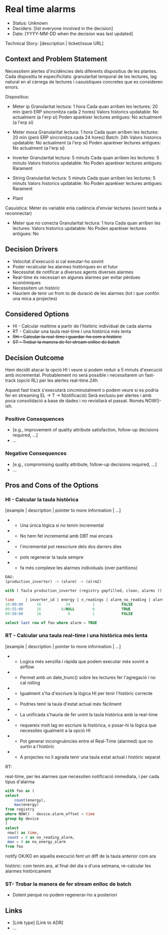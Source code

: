 # Real time alarms

* Status: Unknown
* Deciders: [list everyone involved in the decision] <!-- optional -->
* Date: [YYYY-MM-DD when the decision was last updated] <!-- optional -->

Technical Story: [description | ticket/issue URL] <!-- optional -->

## Context and Problem Statement

Necessitem alertes d'incidències dels diferents dispositius de les plantes.
Cada dispositiu té especificitats: granularitat temporal de les lectures, lag natural en al càrrega de lectures i casuístiques concretes que es consideren errors.

Dispositius:
- Meter ip
Granularitat lectura: 1 hora
Cada quan arriben les lectures: 20 min (però ERP sincronitza cada 2 hores)
Valors historics updatable: No actualment (a l'erp sí)
Poden aparèixer lectures antigues: No actualment (a l'erp sí)

- Meter moxa
Granularitat lectura: 1 hora
Cada quan arriben les lectures: 20 min (però ERP sincronitza cada 24 hores)
Batch: 24h
Valors historics updatable: No actualment (a l'erp sí)
Poden aparèixer lectures antigues: No actualment (a l'erp sí)

- Inverter
Granularitat lectura: 5 minuts
Cada quan arriben les lectures: 5 minuts
Valors historics updatable: No
Poden aparèixer lectures antigues: Rarament

- String
Granularitat lectura: 5 minuts
Cada quan arriben les lectures: 5 minuts
Valors historics updatable: No
Poden aparèixer lectures antigues: Rarament

- Plant

Casuística: Meter és variable enla cadència d'enviar lectures (sovint tarda a reconnectar)

- Meter que no conecta
Granularitat lectura: 1 hora
Cada quan arriben les lectures:
Valors historics updatable: No
Poden aparèixer lectures antigues: No

## Decision Drivers

* Velocitat d'execució si cal exeutar-ho sovint
* Poder recalcular les alarmes històriques en el futur
* Necessitat de notificar a diversos agents diverses alarmes
* Real-time és necessari en algunes alarmes per evitar pèrdues económiques
* Necessitem un històric
* Hauriem de tenir un from to de duració de les alarmes (tot i que confón una mica a projectes)

## Considered Options

* HI - Calcular realtime a partir de l'històric individual de cada alarma
* RT - Calcular una taula real-time i una històrica més lenta
* ~~RH - Calcular la real-time i guardar-ho com a històric~~
* ~~ST - Trobar la manera de fer stream enlloc de batch~~


## Decision Outcome

Hem decidit atacar la opció HI i veure si podem reduir a 5 minuts d'execució amb incremental.
Probablement no serà possible i necessitarem un fast-track (opció RL) per les alertes real-time.24h

Aquest fast track s'executarà cincminutalment o podem veure si es podria fer en streaming EL -> T -> N(otificació)
Serà exclusiu per alertes i amb poca consolidació a base de dades i no revisitarà el passat. Només NOW()-ish.


### Positive Consequences <!-- optional -->

* [e.g., improvement of quality attribute satisfaction, follow-up decisions required, …]
* …

### Negative Consequences <!-- optional -->

* [e.g., compromising quality attribute, follow-up decisions required, …]
* …

## Pros and Cons of the Options <!-- optional -->

### HI - Calcular la taula històrica

[example | description | pointer to more information | …] <!-- optional -->

* + Una única lògica si no tenim incremental
* - No hem fet incremental amb DBT mai encara
* + l'incremental pot reescriure dels dos darrers dies
* + pots regenerar la taula sempre

* - fa més complexe les alarmes individuals (over partitions)

```sql
DAG:
(production_inverter) -> (alarm) -> (alrm2)

with ( Taula production_inverter (registry gapfilled, clean, alarms )) as foo

time     | inverter_id | energy | n_readings | alarm_no_reading | alarm_zero_daylight
10:00:00      16           34          1            FALSE               FALSE
09:55:00      16         0/NULL        0            TRUE                NULL
09:50:00      16            0          1            FALSE               TRUE

select last row of foo where alarm = TRUE
```


### RT - Calcular una taula real-time i una històrica més lenta

[example | description | pointer to more information | …] <!-- optional -->

* + Logica més senzilla i ràpida que podem executar més sovint a airflow
* + Permet amb un date_trunc() sobre les lectures fer l'agregació i no cal rolling
* - Igualment s'ha d'escriure la lògica HI per tenir l'històric correcte
* + Podries tenir la taula d'estat actual més fàcilment
* - La unificada s'hauria de fer unint la taula històrica amb la real-time
* - requereix molt lag en escriure la històrica, o posar-hi la lògica que necessites igualment a la opció HI
* - Pot generar incongruències entre el Real-Time (alarmed) que no surtin a l'històric
* - A projectes no li agrada tenir una taula estat actual i històric separat

RT:

real-time, per les alarmes que necessiten notificació immediata, i per cada tipus d'alarma
```sql
with foo as (
select
    count(energy),
    max(energy)
from registry
where NOW() - device.alarm_offset < time
group by device
)
select
 now() as time,
 count = 0 as no_reading_alarm,
 max = 0 as no_energy_alarm
from foo
```
notify OK/KO en aquella execució fent un diff de la taula anterior com ara


històric:
com tenim ara, al final del dia o d'una setmana, re-calcular les alarmes històricament


### ST- Trobar la manera de fer stream enlloc de batch

* Dolent perquè no podem regenerar-ho a posteriori

## Links <!-- optional -->

* [Link type] [Link to ADR] <!-- example: Refined by [ADR-0005](0005-example.md) -->
* … <!-- numbers of links can vary -->
